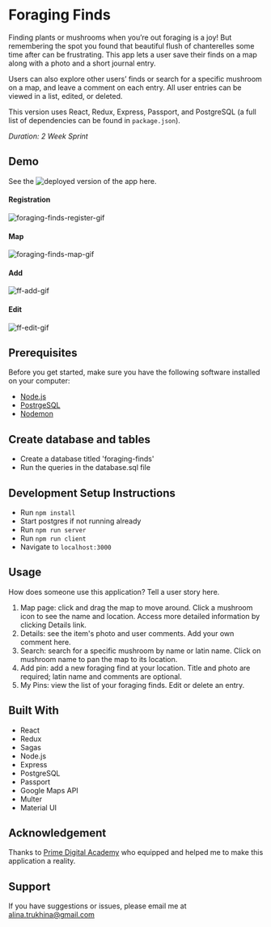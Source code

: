 
# Foraging Finds

Finding plants or mushrooms when you’re out foraging is a joy! But remembering the spot you found that beautiful flush of chanterelles some time after can be frustrating. This app lets a user save their finds on a map along with a photo and a short journal entry. 

Users can also explore other users’ finds or search for a specific mushroom on a map, and leave a comment on each entry. All user entries can be viewed in a list, edited, or deleted.

This version uses React, Redux, Express, Passport, and PostgreSQL (a full list of dependencies can be found in `package.json`).

_Duration: 2 Week Sprint_

## Demo

See the ![deployed version of the app here](https://foraging-finds.herokuapp.com/).

#### Registration
![foraging-finds-register-gif](https://user-images.githubusercontent.com/46235932/205517000-5e612ffd-55f4-47e2-918a-a87c60a52eb4.gif)

#### Map
![foraging-finds-map-gif](https://user-images.githubusercontent.com/46235932/205517002-66b8ecd1-bd24-402b-8dfe-94bf01681f1c.gif)

#### Add
![ff-add-gif](https://user-images.githubusercontent.com/46235932/205517033-bb740ea9-c23f-4b9b-9f4b-d0dad4309184.gif)

#### Edit 
![ff-edit-gif](https://user-images.githubusercontent.com/46235932/205517044-1be4abf6-80e4-4ae2-af35-3844c558a034.gif)

## Prerequisites

Before you get started, make sure you have the following software installed on your computer:

- [Node.js](https://nodejs.org/en/)
- [PostrgeSQL](https://www.postgresql.org/)
- [Nodemon](https://nodemon.io/)

## Create database and tables

- Create a database titled 'foraging-finds'
- Run the queries in the database.sql file

## Development Setup Instructions

- Run `npm install`
- Start postgres if not running already
- Run `npm run server`
- Run `npm run client`
- Navigate to `localhost:3000`

## Usage
How does someone use this application? Tell a user story here.

1. Map page: click and drag the map to move around. Click a mushroom icon to see the name and location. Access more detailed information by clicking Details link.
2. Details: see the item's photo and user comments. Add your own comment here.
3. Search: search for a specific mushroom by name or latin name. Click on mushroom name to pan the map to its location.
4. Add pin: add a new foraging find at your location. Title and photo are required; latin name and comments are optional.
5. My Pins: view the list of your foraging finds. Edit or delete an entry.

## Built With

- React
- Redux
- Sagas
- Node.js
- Express
- PostgreSQL
- Passport
- Google Maps API
- Multer
- Material UI

## Acknowledgement
Thanks to [Prime Digital Academy](www.primeacademy.io) who equipped and helped me to make this application a reality.

## Support
If you have suggestions or issues, please email me at [alina.trukhina@gmail.com](alina.trukhina@gmail.com)
